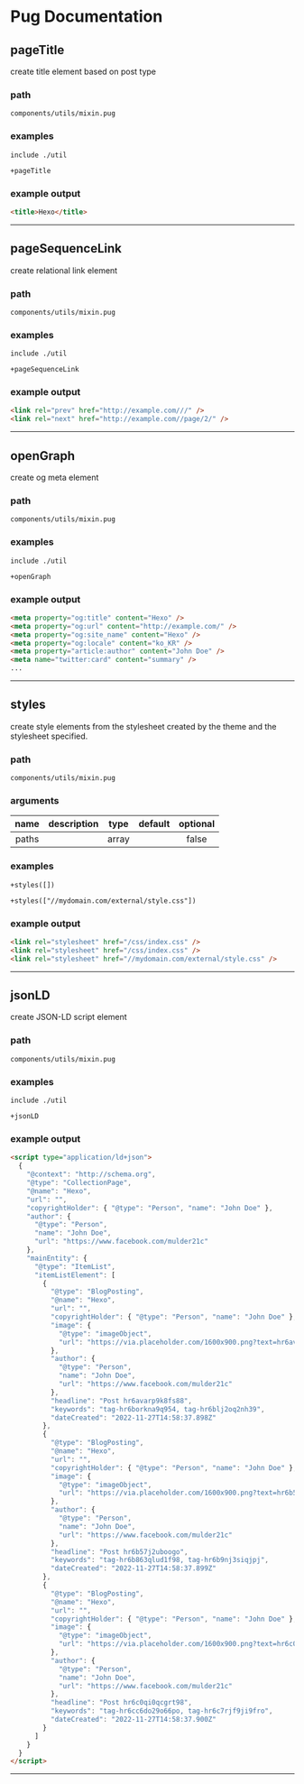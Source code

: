 # Pug Documentation 

## pageTitle

create title element based on post type


### path 

`components/utils/mixin.pug`


### examples

```jade
include ./util

+pageTitle
```


### example output 

```html
<title>Hexo</title>

```


---


## pageSequenceLink

create relational link element


### path 

`components/utils/mixin.pug`


### examples

```jade
include ./util

+pageSequenceLink
```


### example output 

```html
<link rel="prev" href="http://example.com///" />
<link rel="next" href="http://example.com//page/2/" />

```


---


## openGraph

create og meta element


### path 

`components/utils/mixin.pug`


### examples

```jade
include ./util

+openGraph
```


### example output 

```html
<meta property="og:title" content="Hexo" />
<meta property="og:url" content="http://example.com/" />
<meta property="og:site_name" content="Hexo" />
<meta property="og:locale" content="ko_KR" />
<meta property="article:author" content="John Doe" />
<meta name="twitter:card" content="summary" />
...

```


---


## styles

create style elements from the stylesheet created by the theme
and the stylesheet specified.



### path 

`components/utils/mixin.pug`


### arguments 

|name|description|type|default|optional|
|:---:|:---|:---:|:---:|:---:|
|paths||array||false|



### examples

```jade
+styles([])
```
```jade
+styles(["//mydomain.com/external/style.css"])
```


### example output 

```html
<link rel="stylesheet" href="/css/index.css" />
<link rel="stylesheet" href="/css/index.css" />
<link rel="stylesheet" href="//mydomain.com/external/style.css" />

```


---


## jsonLD

create JSON-LD script element


### path 

`components/utils/mixin.pug`


### examples

```jade
include ./util

+jsonLD
```


### example output 

```html
<script type="application/ld+json">
  {
    "@context": "http://schema.org",
    "@type": "CollectionPage",
    "@name": "Hexo",
    "url": "",
    "copyrightHolder": { "@type": "Person", "name": "John Doe" },
    "author": {
      "@type": "Person",
      "name": "John Doe",
      "url": "https://www.facebook.com/mulder21c"
    },
    "mainEntity": {
      "@type": "ItemList",
      "itemListElement": [
        {
          "@type": "BlogPosting",
          "@name": "Hexo",
          "url": "",
          "copyrightHolder": { "@type": "Person", "name": "John Doe" },
          "image": {
            "@type": "imageObject",
            "url": "https://via.placeholder.com/1600x900.png?text=hr6avarp9k8fs88"
          },
          "author": {
            "@type": "Person",
            "name": "John Doe",
            "url": "https://www.facebook.com/mulder21c"
          },
          "headline": "Post hr6avarp9k8fs88",
          "keywords": "tag-hr6borkna9q954, tag-hr6blj2oq2nh39",
          "dateCreated": "2022-11-27T14:58:37.898Z"
        },
        {
          "@type": "BlogPosting",
          "@name": "Hexo",
          "url": "",
          "copyrightHolder": { "@type": "Person", "name": "John Doe" },
          "image": {
            "@type": "imageObject",
            "url": "https://via.placeholder.com/1600x900.png?text=hr6b57j2uboogo"
          },
          "author": {
            "@type": "Person",
            "name": "John Doe",
            "url": "https://www.facebook.com/mulder21c"
          },
          "headline": "Post hr6b57j2uboogo",
          "keywords": "tag-hr6b863qlud1f98, tag-hr6b9nj3siqjpj",
          "dateCreated": "2022-11-27T14:58:37.899Z"
        },
        {
          "@type": "BlogPosting",
          "@name": "Hexo",
          "url": "",
          "copyrightHolder": { "@type": "Person", "name": "John Doe" },
          "image": {
            "@type": "imageObject",
            "url": "https://via.placeholder.com/1600x900.png?text=hr6c0qi0qcgrt98"
          },
          "author": {
            "@type": "Person",
            "name": "John Doe",
            "url": "https://www.facebook.com/mulder21c"
          },
          "headline": "Post hr6c0qi0qcgrt98",
          "keywords": "tag-hr6cc6do29o66po, tag-hr6c7rjf9ji9fro",
          "dateCreated": "2022-11-27T14:58:37.900Z"
        }
      ]
    }
  }
</script>

```


---



